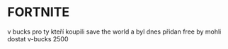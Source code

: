 # FORTNITE
v bucks  pro ty kteří koupili save the world a byl dnes přidan free by mohli dostat v-bucks 2500
